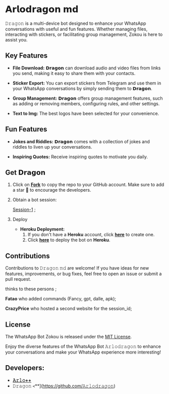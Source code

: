 # 𝗔𝗿𝗹𝗼𝗱𝗿𝗮𝗴𝗼𝗻 𝗺𝗱



𝙳𝚛𝚊𝚐𝚘𝚗 is a multi-device bot designed to enhance your WhatsApp conversations with useful and fun features. Whether managing files, interacting with stickers, or facilitating group management, Zokou is here to assist you.

## Key Features

- **File Download:** 𝗗𝗿𝗮𝗴𝗼𝗻 can download audio and video files from links you send, making it easy to share them with your contacts.

- **Sticker Export:** You can export stickers from Telegram and use them in your WhatsApp conversations by simply sending them to 𝗗𝗿𝗮𝗴𝗼𝗻.

- **Group Management:** 𝗗𝗿𝗮𝗴𝗼𝗻 offers group management features, such as adding or removing members, configuring rules, and other settings.

- **Text to Img:** The best logos have been selected for your convenience.

## Fun Features

- **Jokes and Riddles:** 𝗗𝗿𝗮𝗴𝗼𝗻 comes with a collection of jokes and riddles to liven up your conversations.

- **Inspiring Quotes:** Receive inspiring quotes to motivate you daily.

## Get 𝗗𝗿𝗮𝗴𝗼𝗻

1. Click on **[Fork]([https://github.com/Luffy2ndAccount/Dragon-english-v/fork](https://github.com/Dragonarlo/Arlodragon))** to copy the repo to your GitHub account. Make sure to add a star 🌟 to encourage the developers.

2. Obtain a bot session: 

   [Session-1](https://𝙳𝚛𝚊𝚐𝚘𝚗scan-production.up.railway.app) ; <br>


3. Deploy
   - **Heroku Deployment:**
     1. If you don't have a **Heroku** account, click [**here**](https://id.heroku.com/login) to create one.
     2. Click [**here**]([https://dashboard.heroku.com/new?template=https://github.com/Luffy2ndAccount-𝙰𝚛𝚕𝚘𝚛𝚊𝚐𝚘𝚗-english-v](https://github.com/Dragonarlo/Arlodragon)) to deploy the bot on **Heroku**.

## Contributions

Contributions to 𝙳𝚛𝚊𝚐𝚘𝚗 𝚖𝚍 are welcome! If you have ideas for new features, improvements, or bug fixes, feel free to open an issue or submit a pull request. <br>

   thinks to these persons ;

   **Fatao** who added commands (Fancy, gpt, dalle, apk); <br>

   **CrazyPrice** who hosted a second website for the session_id;

## License

The WhatsApp Bot Zokou is released under the [MIT License](https://opensource.org/licenses/MIT).

Enjoy the diverse features of the WhatsApp Bot 𝙰𝚛𝚕𝚘𝚍𝚛𝚊𝚐𝚘𝚗 to enhance your conversations and make your WhatsApp experience more interesting!

## Developers:

- [**𝙰𝚛𝚕𝚘++**](https://github.com/𝙳𝚛𝚊𝚐𝚘𝚗𝚊𝚛𝚕𝚘/𝙰𝚛𝚕𝚘𝚍𝚛𝚊𝚐𝚘𝚗/)
- 𝙳𝚛𝚊𝚐𝚘𝚗 ᚜**](https://github.com/𝙰𝚛𝚕𝚘𝚍𝚛𝚊𝚐𝚘𝚗)

